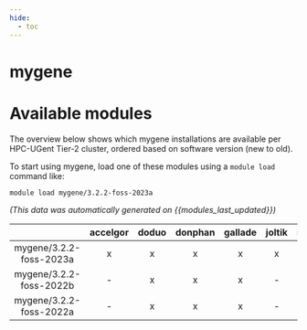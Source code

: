 ```yaml
---
hide:
  - toc
---
```


mygene
======

# Available modules


The overview below shows which mygene installations are available per HPC-UGent Tier-2 cluster, ordered based on software version (new to old).

To start using mygene, load one of these modules using a `module load` command like:

```shell
module load mygene/3.2.2-foss-2023a
```

*(This data was automatically generated on {{modules_last_updated}})*  

| |accelgor|doduo|donphan|gallade|joltik|shinx|skitty|
| :---: | :---: | :---: | :---: | :---: | :---: | :---: | :---: |
|mygene/3.2.2-foss-2023a|x|x|x|x|x|x|x|
|mygene/3.2.2-foss-2022b|-|x|x|x|-|-|-|
|mygene/3.2.2-foss-2022a|-|x|x|x|-|-|-|
